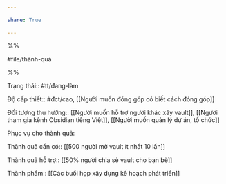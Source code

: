 ---  
share: True  
---  
%%  
#file/thành-quả  
%%  
Trạng thái:: #tt/đang-làm  
Độ cấp thiết:: #đct/cao, [[Người muốn đóng góp có biết cách đóng góp]]  
Đối tượng thụ hưởng:: [[Người muốn hỗ trợ người khác xây vault]], [[Người tham gia kênh Obsidian tiếng Việt]], [[Người muốn quản lý dự án, tổ chức]]  
  
Phục vụ cho thành quả:  
  
Thành quả cần có:: [[500 người mở vault ít nhất 10 lần]]  
Thành quả hỗ trợ:: [[50% người chia sẻ vault cho bạn bè]]  
  
  
Thành phẩm:: [[Các buổi họp xây dựng kế hoạch phát triển]]  
